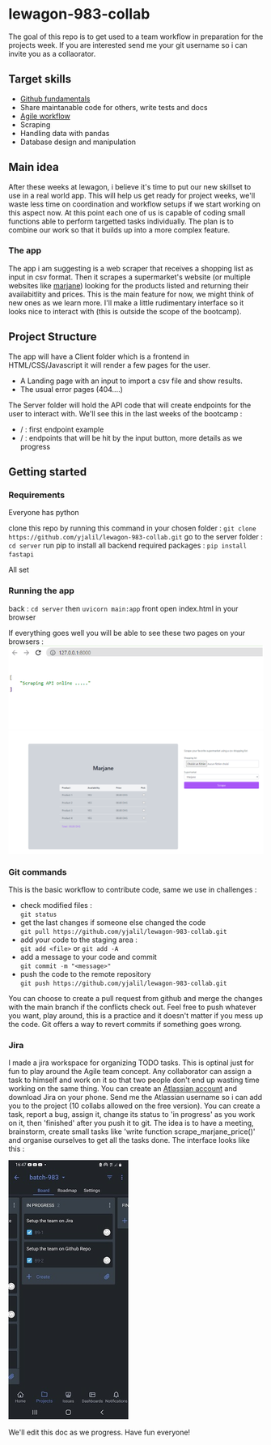 # lewagon-983-collab
The goal of this repo is to get used to a team workflow in preparation for the projects week. If you are interested send me your git username so i can invite you as a collaorator.

## Target skills
* [Github fundamentals](https://youtu.be/HVsySz-h9r4)
* Share maintanable code for others, write tests and docs
* [Agile workflow](https://www.atlassian.com/agile/project-management/workflow)
*  Scraping 
* Handling data with pandas
* Database design and manipulation


## Main idea
After these weeks at lewagon, i believe it's time to put our new skillset to use in a real world app. This will help us get ready for project weeks, we'll waste less time on coordination and workflow setups if we start working on this aspect now. At this point each one of us is capable of coding small functions able to perform targetted tasks individually. The plan is to combine our work so that it builds up into a more complex feature. 

### The app
The app i am suggesting is a web scraper that receives a shopping list as input in csv format. Then it scrapes a supermarket's website (or multiple websites like [marjane](https://www.marjane.ma/)) looking for the products listed and returning their availabitlity and prices. This is the main feature for now, we might think of new ones as we learn more.  I'll make a little rudimentary interface so it looks nice to interact with (this is outside the scope of the bootcamp).

## Project Structure 
The app will have  a Client folder which is a frontend in HTML/CSS/Javascript it will render a few pages for the user. 
* A Landing page with an input to import a csv file and show results. 
* The usual error pages (404....)

The Server folder will hold the API code that will create endpoints for the user to interact with. We'll see this in the last weeks of the bootcamp :
* / : first endpoint example
* /<scrape> : endpoints that will be hit by the input button, more details as we progress 

## Getting started 
### Requirements
Everyone has python

clone this repo by running this command in your chosen folder :
`git clone https://github.com/yjalil/lewagon-983-collab.git`
go to the server folder :
`cd server`
run pip to install all backend required packages :
`pip install fastapi`

All set

### Running the app
back :
`cd server` then
`uvicorn main:app`
front
open index.html in your browser

If everything goes well you will be able to see these two pages on your browsers : 
![Server endpoint '/'](/screenshots/server.png)
![Interface main page](/screenshots/client.png)

### Git commands 

This is the basic workflow to contribute code, same we use in challenges :  
* check modified files :  
`git status`  
* get the last changes if someone else changed the code     
`git pull https://github.com/yjalil/lewagon-983-collab.git`  
* add your code to the staging area :  
`git add <file>` or `git add -A`  
* add a message to your code and commit  
`git commit -m "<message>"`  
* push the code to the remote repository  
`git push https://github.com/yjalil/lewagon-983-collab.git`  
 
 You can choose to create a pull request from github and merge the changes with the main branch if the conflicts check out. Feel free to push whatever you want, play around, this is a practice and it doesn't matter if you mess up the code. Git offers a way to revert commits if something goes wrong.

### Jira
I made a jira workspace for organizing TODO tasks. This is optinal just for fun to play around the Agile team concept. Any collaborator can assign a task to himself and work on it so that two people don't end up wasting time working on the same thing. You can create an [Atlassian account](https://www.atlassian.com/) and download Jira on your phone. Send me the Atlassian username so i can add you to the project (10 collabs allowed on the free version). You can create a task, report a bug, assign it, change its status to 'in progress' as you work on it, then 'finished' after you push it to git. The idea is to have a meeting, brainstorm, create small tasks like 'write function scrape_marjane_price()' and organise ourselves to get all the tasks done. The interface looks like this :   

![Jira interface ><](/screenshots/jira.jpg)

 We'll edit this doc as we progress. Have fun everyone! 



